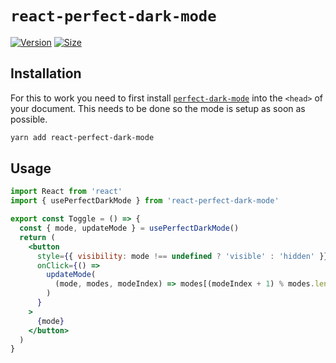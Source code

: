 # `react-perfect-dark-mode`

[![Version][version-badge]][package]
[![Size][size-badge]][size]

[package]: https://www.npmjs.com/package/react-perfect-dark-mode
[version-badge]: https://img.shields.io/npm/v/react-perfect-dark-mode.svg
[size]: https://bundlephobia.com/result?p=react-perfect-dark-mode
[size-badge]: https://img.shields.io/bundlephobia/minzip/react-perfect-dark-mode?label=size

## Installation

For this to work you need to first install [`perfect-dark-mode`](https://github.com/DylanVann/perfect-dark-mode/tree/main/packages/perfect-dark-mode)
into the `<head>` of your document.
This needs to be done so the mode is setup as soon as possible.

```bash
yarn add react-perfect-dark-mode
```

## Usage

```jsx
import React from 'react'
import { usePerfectDarkMode } from 'react-perfect-dark-mode'

export const Toggle = () => {
  const { mode, updateMode } = usePerfectDarkMode()
  return (
    <button
      style={{ visibility: mode !== undefined ? 'visible' : 'hidden' }}
      onClick={() =>
        updateMode(
          (mode, modes, modeIndex) => modes[(modeIndex + 1) % modes.length],
        )
      }
    >
      {mode}
    </button>
  )
}
```
